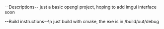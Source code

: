 --Descriptions--
just a basic opengl project, hoping to add imgui interface soon


--Build instructions--\n
just build with cmake, the exe is in /build/out/debug
